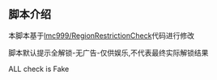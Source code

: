 

## 脚本介绍
本脚本基于[lmc999/RegionRestrictionCheck](https://github.com/lmc999/RegionRestrictionCheck)代码进行修改


脚本默认提示全解锁-无广告-仅供娱乐,不代表最终实际解锁结果

ALL check is Fake 




